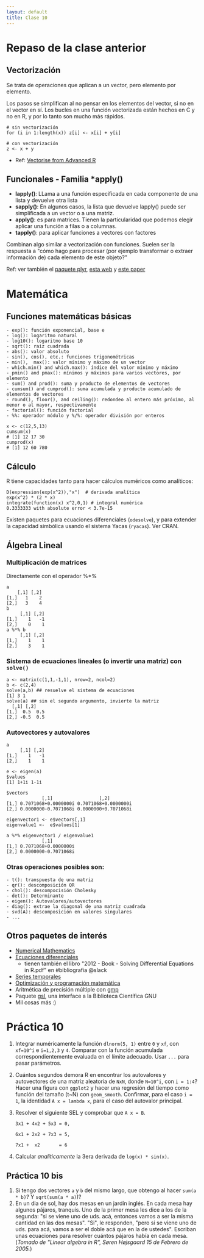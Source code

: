 ```yaml
--- 
layout: default 
title: Clase 10
--- 
```



# Repaso de la clase anterior


## Vectorización

Se trata de operaciones que aplican a un vector, pero elemento por elemento. 

Los pasos se simplifican al no pensar en los elementos del vector, si no en el vector en sí.
Los bucles en una función vectorizada están hechos en C y no en R, y por lo tanto son mucho más rápidos.

    # sin vectorización
    for (i in 1:length(x)) z[i] <- x[i] + y[i]
    
    # con vectorización
    z <- x + y

-   Ref: [Vectorise from Advanced R](http://adv-r.had.co.nz/Profiling.html#vectorise)


## Funcionales - Familia \*apply()

-   **lapply()**: LLama a una función especificada en cada componente de una lista y devuelve otra lista
-   **sapply()**: En <span class="underline">algunos</span> casos, la lista que devuelve lapply() puede ser simplificada a un vector o
    a una matriz.
-   **apply()**: es para matrices. Tienen la particularidad que podemos elegir aplicar una función a filas o a columnas.
-   **tapply()**: para aplicar funciones a vectores con factores

Combinan algo similar a vectorización con funciones. Suelen ser la respuesta a "cómo hago para
procesar (por ejemplo transformar o extraer información de) cada elemento de este objeto?"

Ref: ver también el [paquete plyr](https://www.rdocumentation.org/packages/plyr/versions/1.8.4), [esta web](http://stat545.com/block013_plyr-ddply.html) y [este paper](http://www.jstatsoft.org/v40/i01/)


# Matemática


## Funciones matemáticas básicas

    - exp(): función exponencial, base e
    - log(): logaritmo natural 
    - log10(): logaritmo base 10
    - sqrt(): raiz cuadrada
    - abs(): valor absoluto
    - sin(), cos(), etc.: funciones trigonométricas
    - min(),  max(): valor mínimo y máximo de un vector
    - which.min() and which.max(): índice del valor mínimo y máximo 
    - pmin() and pmax(): mínimos y máximos para varios vectores, por elemento
    - sum() and prod(): suma y producto de elementos de vectores
    - cumsum() and cumprod(): suma acumulada y producto acumulado de elementos de vectores
    - round(), floor(), and ceiling(): redondeo al entero más próximo, al menor o al mayor, respectivamente
    - factorial(): función factorial
    - %%: operador módulo y %/%: operador división por enteros

    x <- c(12,5,13)
    cumsum(x)
    # [1] 12 17 30
    cumprod(x)
    # [1] 12 60 780


## Cálculo

R tiene capacidades tanto para hacer cálculos numéricos como analíticos:

    D(expression(exp(x^2)),"x")  # derivada analítica
    exp(x^2) * (2 * x)
    integrate(function(x) x^2,0,1) # integral numérica
    0.3333333 with absolute error < 3.7e-15

Existen paquetes para ecuaciones diferenciales (`odesolve`), y para
extender la capacidad simbólica usando el sistema Yacas
(`ryacas`). Ver CRAN.


## Álgebra Lineal


### Multiplicación de matrices

Directamente con el operador %\*%

    a
        [,1] [,2]
    [1,]   1    2 
    [2,]   3    4 
    b
         [,1] [,2]
    [1,]    1   -1
    [2,]    0    1
    a %*% b
         [,1] [,2]
    [1,]    1    1
    [2,]    3    1


### Sistema de ecuaciones lineales (o invertir una matriz) con `solve()`

    a <- matrix(c(1,1,-1,1), nrow=2, ncol=2)
    b <- c(2,4)
    solve(a,b) ## resuelve el sistema de ecuaciones
    [1] 3 1
    solve(a) ## sin el segundo argumento, invierte la matriz
      [,1] [,2]
    [1,]  0.5  0.5
    [2,] -0.5  0.5


### Autovectores y autovalores

    a
         [,1] [,2]
    [1,]    1   -1
    [2,]    1    1
    
    e <- eigen(a)
    $values
    [1] 1+1i 1-1i
    
    $vectors
    		     [,1]                 [,2]
    [1,] 0.7071068+0.0000000i 0.7071068+0.0000000i
    [2,] 0.0000000-0.7071068i 0.0000000+0.7071068i
    
    eigenvector1 <- e$vectors[,1]
    eigenvalue1 <-  e$values[1]
    
    a %*% eigenvector1 / eigenvalue1
    		     [,1]
    [1,] 0.7071068+0.0000000i
    [2,] 0.0000000-0.7071068i


### Otras operaciones posibles son:

    - t(): transpuesta de una matriz
    - qr(): descomposición QR
    - chol(): descompocisión Cholesky
    - det(): Determinante
    - eigen(): Autovalores/autovectores
    - diag(): extrae la diagonal de una matriz cuadrada
    - svd(A): descomposición en valores singulares
    - ...


## Otros paquetes de interés

-   [Numerical Mathematics](https://cran.r-project.org/web/views/NumericalMathematics.html)
-   [Ecuaciones diferenciales](https://cran.r-project.org/web/views/DifferentialEquations.html)
    -   tienen también el libro "2012 - Book - Solving Differential Equations in R.pdf" en #bibliografia @slack
-   [Series temporales](https://cran.r-project.org/web/views/TimeSeries.html)
-   [Optimización y programación matemática](https://cran.r-project.org/web/views/Optimization.html)
-   Aritmética de precisión múltiple con [gmp](https://cran.r-project.org/web/packages/gmp/index.html)
-   Paquete [gsl](https://cran.r-project.org/web/packages/gsl/index.html), una interface a la Biblioteca Científica GNU
-   Mil cosas más :)


# Práctica 10

1.  Integrar numéricamente la función `dlnorm(5, 1)` entre `0` y `xf`, con `xf=10^i` e `i=1,2,3` y `4`. Comparar con la
    función acumulada correspondientemente evaluada en el límite adecuado. Usar `...` para pasar parámetros.
2.  Cuántos segundos demora R en encontrar los autovalores y autovectores de una matriz aleatoria de `NxN`, donde `N=10^i`, con `i = 1:4`? Hacer una figura con `ggplot2` y hacer una regresión del tiempo como función del tamaño (t~N) con `geom_smooth`. Confirmar, para el caso `i = 1`, la identidad `A x = lambda x`, para el caso del autovalor principal.
3.  Resolver el siguiente SEL y comprobar que `A x = B`.
    
        3x1 + 4x2 + 5x3 = 0,
        
        6x1 + 2x2 + 7x3 = 5,
        
        7x1 +  x2       = 6
4.  Calcular *analíticamente* la 3era derivada de `log(x) * sin(x)`.


## Práctica 10 bis

1.  Si tengo dos vectores `a` y `b` del mismo largo, que obtengo al hacer `sum(a * b)`? Y `sqrt(sum(a * a)`)?
2.  En un dia de sol, hay dos mesas en un jardín inglés. En cada mesa hay algunos pájaros,
    tranquis. Uno de la primer mesa les dice a los de la segunda: "si se viene uno de uds. acá,
    entonces vamos a ser la misma cantidad en las dos mesas". "Si", le responden, "pero si se viene
    uno de uds. para acá, vamos a ser el doble acá que en la de ustedes". Escriban unas ecuaciones para
    resolver cuántos pájaros había en cada mesa. (*Tomado de "Linear algebra in R", Søren Højsgaard
    15 de Febrero de 2005.*)

